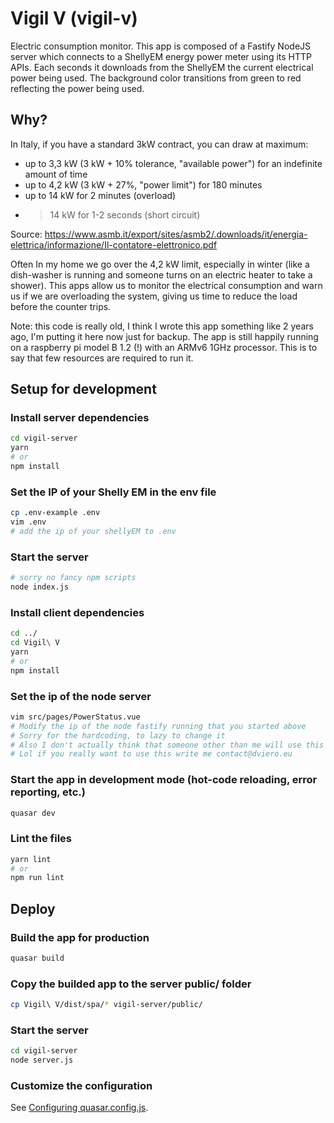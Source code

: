 # Vigil V (vigil-v)

Electric consumption monitor. This app is composed of a Fastify NodeJS server which connects to a ShellyEM
energy power meter using its HTTP APIs. Each seconds it downloads from the ShellyEM the current electrical power being used.
The background color transitions from green to red reflecting the power being used.

## Why?

In Italy, if you have a standard 3kW contract, you can draw at maximum:
- up to 3,3 kW (3 kW + 10% tolerance, "available power") for an indefinite amount of time
- up to 4,2 kW (3 kW + 27%, "power limit") for 180 minutes
- up to 14 kW for 2 minutes (overload)
- >14 kW for 1-2 seconds (short circuit)

Source: https://www.asmb.it/export/sites/asmb2/.downloads/it/energia-elettrica/informazione/Il-contatore-elettronico.pdf

Often In my home we go over the 4,2 kW limit, especially in winter (like a dish-washer is running and
someone turns on an electric heater to take a shower).
This apps allow us to monitor the electrical consumption and warn us if we are overloading the system,
giving us time to reduce the load before the counter trips.

Note: this code is really old, I think I wrote this app something like 2 years ago,
I'm putting it here now just for backup. The app is still happily running on a raspberry pi model B 1.2 (!)
with an ARMv6 1GHz processor. This is to say that few resources are required to run it.

## Setup for development
### Install server dependencies
```bash
cd vigil-server
yarn
# or
npm install
```

### Set the IP of your Shelly EM in the env file
```bash
cp .env-example .env
vim .env
# add the ip of your shellyEM to .env
```
### Start the server
```bash
# sorry no fancy npm scripts
node index.js
```

### Install client dependencies
```bash
cd ../
cd Vigil\ V
yarn
# or
npm install
```

### Set the ip of the node server
```bash
vim src/pages/PowerStatus.vue
# Modify the ip of the node fastify running that you started above
# Sorry for the hardcoding, to lazy to change it
# Also I don't actually think that someone other than me will use this application
# Lol if you really want to use this write me contact@dviero.eu
```
### Start the app in development mode (hot-code reloading, error reporting, etc.)
```bash
quasar dev
```


### Lint the files
```bash
yarn lint
# or
npm run lint
```


## Deploy

### Build the app for production
```bash
quasar build
```

### Copy the builded app to the server public/ folder
```bash
cp Vigil\ V/dist/spa/* vigil-server/public/
```

### Start the server
```bash
cd vigil-server
node server.js
```

### Customize the configuration
See [Configuring quasar.config.js](https://v2.quasar.dev/quasar-cli-vite/quasar-config-js).
